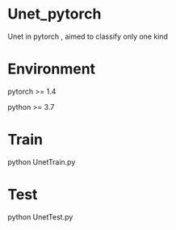 # Unet_pytorch
Unet in pytorch , aimed to classify only one kind


# Environment
pytorch >= 1.4 

python >= 3.7


# Train
python UnetTrain.py

# Test
python UnetTest.py


